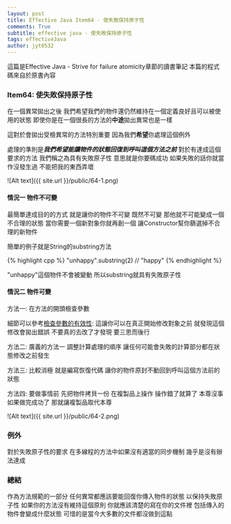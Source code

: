 ```yaml
---
layout: post
title: Effective Java Item64 - 使失敗保持原子性
comments: True 
subtitle: effective java - 使失敗保持原子性
tags: effectiveJava
author: jyt0532
---
```


這篇是Effective Java - Strive for failure atomicity章節的讀書筆記 本篇的程式碼來自於原書內容

### Item64: 使失敗保持原子性

在一個異常拋出之後 我們希望我們的物件還仍然維持在一個定義良好且可以被使用的狀態 
即使你是在一個很長的方法的**中途**拋出異常也是一樣

這對於會拋出受檢異常的方法特別重要 因為我們**希望**你處理這個例外 

處理的準則是***我們希望能讓物件的狀態回復到呼叫這個方法之前*** 對於有達成這個要求的方法 我們稱之為具有失敗原子性 
意思就是你要碼成功 如果失敗的話你就當作沒發生過 不能把我的東西弄壞

![Alt text]({{ site.url }}/public/64-1.png)

#### 情況一 物件不可變
最簡單達成目的的方式 就是讓你的物件不可變 既然不可變 那他就不可能變成一個不合理的狀態 當你需要一個新對象你就再創一個 讓Constructor幫你篩選掉不合理的新物件

簡單的例子就是String的substring方法 

{% highlight cpp %}
"unhappy".substring(2) // "happy"
{% endhighlight %}

"unhappy"這個物件不會被變動 所以substring就具有失敗原子性 

#### 情況二 物件可變 

方法一: 在方法的開頭檢查參數

細節可以參考[檢查參數的有效性](/2018/02/23/check-parameters-for-validity/):
這讓你可以在真正開始修改對象之前 就發現這個修改會拋出錯誤 不要真的去改了才發現 要三思而後行

方法二: 廣義的方法一 調整計算處理的順序 讓任何可能會失敗的計算部分都在狀態修改之前發生

方法三: 比較消極 就是編寫恢復代碼 讓你的物件原封不動回到呼叫這個方法前的狀態

方法四: 要做事情前 先把物件拷貝一份 在複製品上操作 操作錯了就算了 本尊沒事 如果做完成功了 那就讓複製品取代本尊

![Alt text]({{ site.url }}/public/64-2.png)


### 例外

對於失敗原子性的要求 在多線程的方法中如果沒有適當的同步機制 幾乎是沒有辦法達成

### 總結

作為方法規範的一部分 任何異常都應該要能回復你傳入物件的狀態 以保持失敗原子性 如果你的方法沒有維持這個原則 你就應該清楚的寫在你的文件裡 包括傳入的物件會變成什麼狀態 可惜的是當今大多數的文件都沒做到這點
